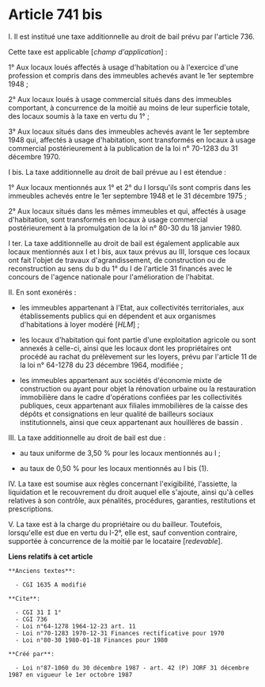 # Article 741 bis

I. Il est institué une taxe additionnelle au droit de bail prévu par l'article 736.

Cette taxe est applicable [*champ d'application*] :

1° Aux locaux loués affectés à usage d'habitation ou à l'exercice d'une profession et compris dans des immeubles achevés
avant le 1er septembre 1948 ;

2° Aux locaux loués à usage commercial situés dans des immeubles comportant, à concurrence de la moitié au moins de leur
superficie totale, des locaux soumis à la taxe en vertu du 1° ;

3° Aux locaux situés dans des immeubles achevés avant le 1er septembre 1948 qui, affectés à usage d'habitation, sont
transformés en locaux à usage commercial postérieurement à la publication de la loi n° 70-1283 du 31 décembre 1970.

I bis. La taxe additionnelle au droit de bail prévue au I est étendue :

1° Aux locaux mentionnés aux 1° et 2° du I lorsqu'ils sont compris dans les immeubles achevés entre le 1er septembre 1948 et
le 31 décembre 1975 ;

2° Aux locaux situés dans les mêmes immeubles et qui, affectés à usage d'habitation, sont transformés en locaux à usage
commercial postérieurement à la promulgation de la loi n° 80-30 du 18 janvier 1980.

I ter. La taxe additionnelle au droit de bail est également applicable aux locaux mentionnés aux I et I bis, aux taux prévus
au III, lorsque ces locaux ont fait l'objet de travaux d'agrandissement, de construction ou de reconstruction au sens du b du
1° du I de l'article 31 financés avec le concours de l'agence nationale pour l'amélioration de l'habitat.

II. En sont exonérés :

- les immeubles appartenant à l'Etat, aux collectivités territoriales, aux établissements publics qui en dépendent et aux
organismes d'habitations à loyer modéré [*HLM*] ;

- les locaux d'habitation qui font partie d'une exploitation agricole ou sont annexés à celle-ci, ainsi que les locaux dont
les propriétaires ont procédé au rachat du prélèvement sur les loyers, prévu par l'article 11 de la loi n° 64-1278 du 23
décembre 1964, modifiée ;

- les immeubles appartenant aux sociétés d'économie mixte de construction ou ayant pour objet la rénovation urbaine ou la
restauration immobilière dans le cadre d'opérations confiées par les collectivités publiques, ceux appartenant aux filiales
immobilières de la caisse des dépôts et consignations en leur qualité de bailleurs sociaux institutionnels, ainsi que ceux
appartenant aux houillères de bassin .

III. La taxe additionnelle au droit de bail est due :

- au taux uniforme de 3,50 % pour les locaux mentionnés au I ;

- au taux de 0,50 % pour les locaux mentionnés au I bis (1).

IV. La taxe est soumise aux règles concernant l'exigibilité, l'assiette, la liquidation et le recouvrement du droit auquel
elle s'ajoute, ainsi qu'à celles relatives à son contrôle, aux pénalités, procédures, garanties, restitutions et
prescriptions.

V. La taxe est à la charge du propriétaire ou du bailleur. Toutefois, lorsqu'elle est due en vertu du I-2°, elle est, sauf
convention contraire, supportée à concurrence de la moitié par le locataire [*redevable*].

**Liens relatifs à cet article**

	**Anciens textes**:

	  - CGI 1635 A modifié

	**Cite**:

	  - CGI 31 I 1°
	  - CGI 736
	  - Loi n°64-1278 1964-12-23 art. 11
	  - Loi n°70-1283 1970-12-31 Finances rectificative pour 1970
	  - Loi n°80-30 1980-01-18 Finances pour 1980

	**Créé par**:

	  - Loi n°87-1060 du 30 décembre 1987 - art. 42 (P) JORF 31 décembre 1987 en vigueur le 1er octobre 1987

